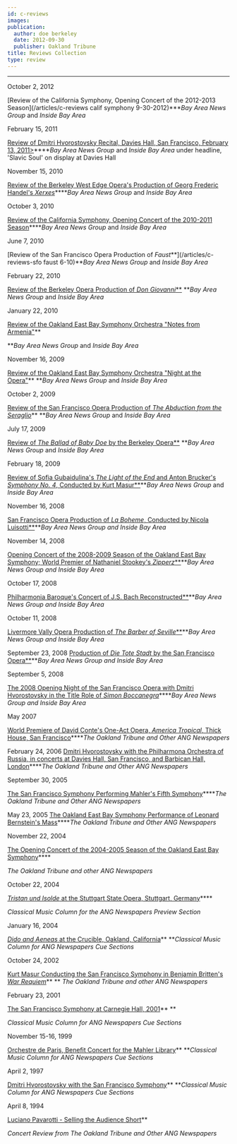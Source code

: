 ```yaml
---
id: c-reviews
images:
publication:
  author: doe berkeley
  date: 2012-09-30
  publisher: Oakland Tribune
title: Reviews Collection
type: review
---
```


***

October 2, 2012

[Review of the California Symphony, Opening Concert of the 2012-2013 Season](/articles/c-reviews calif symphony 9-30-2012)****Bay Area News Group* and *Inside Bay Area*

February 15, 2011

[Review of Dmitri Hvorostovsky Recital, Davies Hall, San Francisco, February 13, 2011>](c-reviews-hvorostovsky-2-13-2011)*****Bay Area News Group* and *Inside Bay Area*
 under headline, 'Slavic Soul' on display at Davies Hall

November 15, 2010

[Review of the Berkeley West Edge Opera's Production of Georg Frederic Handel's *Xerxes*](/articles/c-reviews-bwe-xerxes-11-10)*****Bay Area News Group* and *Inside Bay Area*

October 3, 2010

[Review of the California Symphony, Opening Concert of the 2010-2011 Season](/articles/c-reviews-cal-symph-9-10)*****Bay Area News Group* and *Inside Bay Area*

June 7, 2010

[Review of the San Francisco Opera Production of *Faust***](/articles/c-reviews-sfo faust 6-10)***Bay Area News Group* and *Inside Bay Area*

February 22, 2010

[Review of the Berkeley Opera Production of *Don Giovanni***](c-reviews-berkeley-opera-don-giovanni-2010)
***Bay Area News Group* and *Inside Bay Area*

January 22, 2010

[Review of the Oakland East Bay Symphony Orchestra "Notes from Armenia"](c-reviews-oebs-1-10)**

***Bay Area News Group* and *Inside Bay Area*

November 16, 2009

[Review of the Oakland East Bay Symphony Orchestra "Night at the Opera"](c-reviews-oebs-night-at-the-opera-11-16-09)**
***Bay Area News Group* and *Inside Bay Area*

October 2, 2009

[Review of the San Francisco Opera Production of *The Abduction from the Seraglio*](c-reviews-sfo-abduction-10-2-09)**
***Bay Area News Group* and *Inside Bay Area*

July 17, 2009

[Review of *The Ballad of Baby Doe* by the Berkeley Opera**](c-reviews-baby-doe-berkeley-opera-2009)
***Bay Area News Group* and *Inside Bay Area*

February 18, 2009

[Review of Sofia Gubaidulina's *The Light of the End* and Anton Brucker's *Symphony No. 4*, Conducted by Kurt Masur**](c-reviews-sfs-masur-2-09)***Bay Area News Group* and *Inside Bay Area*

November 16, 2008

[San Francisco Opera Production of *La Boheme*, Conducted by Nicola Luisotti**](c-reviews-sfo-boheme-luisotti-11-08)***Bay Area News Group and Inside Bay Area*

November 14, 2008

[Opening Concert of the 2008-2009 Season of the Oakland East Bay Symphony; World Premier of Nathaniel Stookey's *Zipperz***](c-reviews-oebs-11-08)***Bay Area News Group and Inside Bay Area*

October 17, 2008

[Philharmonia Baroque's Concert of J.S. Bach Reconstructed**](c-reviews-pb-10-08)***Bay Area News Group and Inside Bay Area*

October 11, 2008

[Livermore Vally Opera Production of *The Barber of Seville***](c-reviews-lvo-barber-10-08)***Bay Area News Group and Inside Bay Area*

September 23, 2008
[ Production of *Die Tote Stadt* by the San Francisco Opera**](c-reviews-sfo-tote-stadt-9-08)***Bay Area News Group and Inside Bay Area*

September 5, 2008

[The 2008 Opening Night of the San Francisco Opera with Dmitri Hvorostovsky in the Title Role of *Simon Boccanegra*](c-reviews-sfo-simonboc-9-08)*****Bay Area News Group and Inside Bay Area*

May 2007

[World Premiere of David Conte's One-Act Opera, *America Tropical*, Thick House, San Francisco](c-reviews-conte-america-tropical)*****The Oakland Tribune and Other ANG Newspapers*

February 24, 2006
[Dmitri Hvorostovsky with the Philharmona Orchestra of Russia, in concerts at Davies Hall, San Francisco, and Barbican Hall, London](c-reviews-hvorostovsky06)*****The Oakland Tribune and Other ANG Newspapers*

September 30, 2005

[The San Francisco Symphony Performing Mahler's Fifth Symphony](c-reviews-sfsmahler5)*****The Oakland Tribune and Other ANG Newspapers*

May 23, 2005
[The Oakland East Bay Symphony Performance of Leonard Bernstein's Mass](c-reviews-oebs-bernsteinmass)*****The Oakland Tribune and Other ANG Newspapers*

November 22, 2004

[
The Opening Concert of the 2004-2005 Season of the Oakland East Bay Symphony](/articles/c-reviews-oebs-nov04)****

*The Oakland Tribune and other ANG Newspapers*

October 22, 2004

[
*Tristan und Isolde* at the Stuttgart State Opera, Stuttgart, Germany](/articles/c-reviews-tristan-stuttgart)****

*Classical Music Column for the ANG Newspapers Preview Section*

January 16, 2004

[*Dido and Aeneas* at the Crucible, Oakland, California](c-reviews-crucible-dido)**
***Classical Music Column for ANG Newspapers Cue Sections*

October 24, 2002

[
Kurt Masur Conducting the San Francisco Symphony in Benjamin Britten's *War Requiem*](/articles/c-reviews-brittenwar-masur)**
**
*The Oakland Tribune and other ANG Newspapers*

February 23, 2001

[The San Francisco Symphony at Carnegie Hall, 2001](c-reviews-sfsymphcarnegie)**
**

*Classical Music Column for ANG Newspapers Cue Sections*

November 15-16, 1999

[Orchestre de Paris, Benefit Concert for the Mahler Library](c-reviews-paris)**
***Classical Music Column for ANG Newspapers Cue Sections*

April 2, 1997

[Dmitri Hvorostovsky with the San Francisco Symphony](c-hvorostovsky.htm#hor-anchor)**
***Classical Music Column for ANG Newspapers Cue Sections*

April 8, 1994

[Luciano Pavarotti - Selling the Audience Short](c-reviews-pavarotti)**

*Concert Review from The Oakland Tribune and Other ANG Newspapers*

